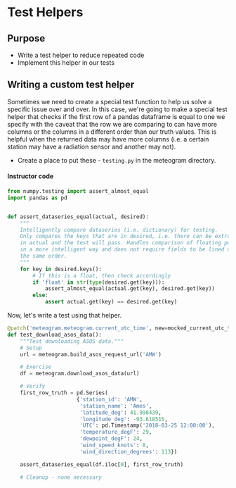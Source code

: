 <link rel="stylesheet" href="https://stackpath.bootstrapcdn.com/bootstrap/4.3.1/css/bootstrap.min.css" integrity="sha384-ggOyR0iXCbMQv3Xipma34MD+dH/1fQ784/j6cY/iJTQUOhcWr7x9JvoRxT2MZw1T" crossorigin="anonymous">

# Test Helpers

## Purpose
* Write a test helper to reduce repeated code
* Implement this helper in our tests

## Writing a custom test helper
Sometimes we need to create a special test function to help us solve a specific
issue over and over. In this case, we're going to make a special test helper
that checks if the first row of a pandas dataframe is equal to one we specify
with the caveat that the row we are comparing to can have more columns or the
columns in a different order than our truth values. This is helpful when the
returned data may have more columns (i.e. a certain station may have a radiation
sensor and another may not).

* Create a place to put these - `testing.py` in the meteogram directory.

#### Instructor code

```python
from numpy.testing import assert_almost_equal
import pandas as pd


def assert_dataseries_equal(actual, desired):
    """
    Intelligently compare dataseries (i.e. dictionary) for testing.
    Only compares the keys that are in desired, i.e. there can be extra keys
    in actual and the test will pass. Handles comparison of floating points
    in a more intelligent way and does not require fields to be lined up in
    the same order.
    """
    for key in desired.keys():
        # If this is a float, then check accordingly
        if 'float' in str(type(desired.get(key))):
            assert_almost_equal(actual.get(key), desired.get(key))
        else:
            assert actual.get(key) == desired.get(key)
```

Now, let's write a test using that helper.

```python
@patch('meteogram.meteogram.current_utc_time', new=mocked_current_utc_time)
def test_download_asos_data():
    """Test downloading ASOS data."""
    # Setup
    url = meteogram.build_asos_request_url('AMW')

    # Exercise
    df = meteogram.download_asos_data(url)

    # Verify
    first_row_truth = pd.Series(
                      {'station_id': 'AMW',
                       'station_name': 'Ames',
                       'latitude_deg': 41.990439,
                       'longitude_deg': -93.618515,
                       'UTC': pd.Timestamp('2018-03-25 12:00:00'),
                       'temperature_degF': 29,
                       'dewpoint_degF': 24,
                       'wind_speed_knots': 8,
                       'wind_direction_degrees': 113})

    assert_dataseries_equal(df.iloc[0], first_row_truth)

    # Cleanup - none necessary

```
